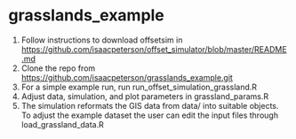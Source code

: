 # grasslands_example
1) Follow instructions to download offsetsim in https://github.com/isaacpeterson/offset_simulator/blob/master/README.md
2) Clone the repo from https://github.com/isaacpeterson/grasslands_example.git
3) For a simple example run, run run_offset_simulation_grassland.R
4) Adjust data, simulation, and plot parameters in grassland_params.R
5) The simulation reformats the GIS data from data/ into suitable objects. To adjust the example dataset the user can edit the input files through load_grassland_data.R